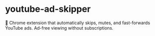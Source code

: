 # youtube-ad-skipper
🚫 Chrome extension that automatically skips, mutes, and fast-forwards YouTube ads. Ad-free viewing without subscriptions.
